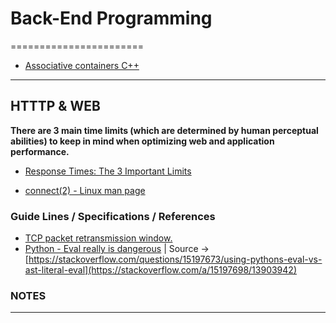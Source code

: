# Back-End Programming
=======================


- [Associative containers C++](https://en.wikipedia.org/wiki/Associative_containers)

-----------------------------------------------------------------------------------------------------

## HTTTP & WEB

**There are 3 main time limits (which are determined by human perceptual abilities) to keep in mind when optimizing web and application performance.**
- [Response Times: The 3 Important Limits](https://www.nngroup.com/articles/response-times-3-important-limits/)

- [connect(2) - Linux man page](https://linux.die.net/man/2/connect)

### Guide Lines / Specifications / References 

- [TCP packet retransmission window.](https://www.hjp.at/doc/rfc/rfc2988.txt)
- [Python - Eval really is dangerous](https://nedbatchelder.com/blog/201206/eval_really_is_dangerous.html) | Source -> [https://stackoverflow.com/questions/15197673/using-pythons-eval-vs-ast-literal-eval](https://stackoverflow.com/a/15197698/13903942)

### NOTES


-----------------------------------------------------------------------------------------------------